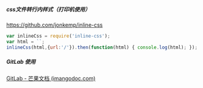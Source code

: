 ##### css文件转行内样式（打印机使用）

https://github.com/jonkemp/inline-css

```js
var inlineCss = require('inline-css');
var html = ``;
inlineCss(html,{url:'/'}).then(function(html) { console.log(html); });
```

##### GitLab 使用

[GitLab - 芒果文档 (imangodoc.com)](https://www.imangodoc.com/27895.html)
